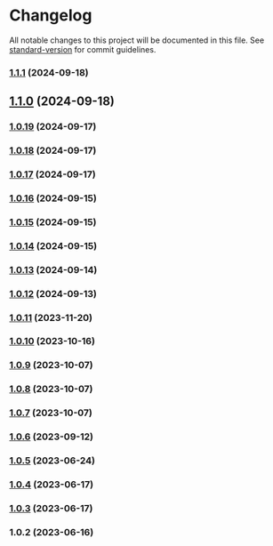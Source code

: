 # Changelog

All notable changes to this project will be documented in this file. See [standard-version](https://github.com/conventional-changelog/standard-version) for commit guidelines.

### [1.1.1](https://github.com/vincentbavitz/obsidian-vox/compare/1.1.0...1.1.1) (2024-09-18)

## [1.1.0](https://github.com/vincentbavitz/obsidian-vox/compare/1.0.19...1.1.0) (2024-09-18)

### [1.0.19](https://github.com/vincentbavitz/obsidian-vox/compare/1.0.18...1.0.19) (2024-09-17)

### [1.0.18](https://github.com/vincentbavitz/obsidian-vox/compare/1.0.16...1.0.18) (2024-09-17)

### [1.0.17](https://github.com/vincentbavitz/obsidian-vox/compare/1.0.16...1.0.17) (2024-09-17)

### [1.0.16](https://github.com/vincentbavitz/obsidian-vox/compare/1.0.15...1.0.16) (2024-09-15)

### [1.0.15](https://github.com/vincentbavitz/obsidian-vox/compare/1.0.14...1.0.15) (2024-09-15)

### [1.0.14](https://github.com/vincentbavitz/obsidian-vox/compare/1.0.13...1.0.14) (2024-09-15)

### [1.0.13](https://github.com/vincentbavitz/obsidian-vox/compare/1.0.12...1.0.13) (2024-09-14)

### [1.0.12](https://github.com/vincentbavitz/obsidian-vox/compare/1.0.11...1.0.12) (2024-09-13)

### [1.0.11](https://github.com/vincentbavitz/obsidian-vox/compare/1.0.10...1.0.11) (2023-11-20)

### [1.0.10](https://github.com/vincentbavitz/obsidian-vox/compare/1.0.9...1.0.10) (2023-10-16)

### [1.0.9](https://github.com/vincentbavitz/obsidian-vox/compare/1.0.8...1.0.9) (2023-10-07)

### [1.0.8](https://github.com/vincentbavitz/obsidian-vox/compare/1.0.7...1.0.8) (2023-10-07)

### [1.0.7](https://github.com/vincentbavitz/obsidian-vox/compare/1.0.6...1.0.7) (2023-10-07)

### [1.0.6](https://github.com/vincentbavitz/obsidian-vox/compare/1.0.5...1.0.6) (2023-09-12)

### [1.0.5](https://github.com/vincentbavitz/obsidian-vox/compare/1.0.4...1.0.5) (2023-06-24)

### [1.0.4](https://github.com/vincentbavitz/obsidian-vox/compare/1.0.3...1.0.4) (2023-06-17)

### [1.0.3](https://github.com/vincentbavitz/obsidian-vox/compare/1.0.2...1.0.3) (2023-06-17)

### 1.0.2 (2023-06-16)

